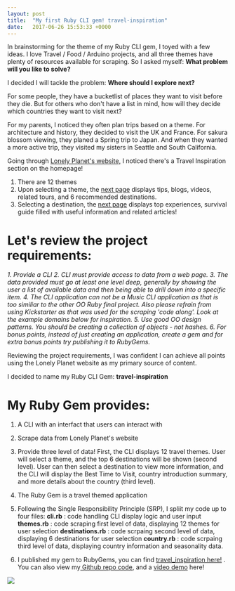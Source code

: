 ```yaml
---
layout: post
title:  "My first Ruby CLI gem! travel-inspiration"
date:   2017-06-26 15:53:33 +0000
---
```



In brainstorming for the theme of my Ruby CLI gem, I toyed with a few ideas.  I love Travel / Food / Arduino projects, and all three themes have plenty of resources available for scraping.  So I asked myself:  **What problem will you like to solve?**

I decided I will tackle the problem:  **Where should I explore next?**

For some people, they have a bucketlist of places they want to visit before they die.   But for others who don't have a list in mind, how will they decide which countries they want to visit next?   

For my parents, I noticed they often plan trips based on a theme.  For architecture and history, they decided to visit the UK and France.  For sakura blossom viewing, they planed a Spring trip to Japan.  And when they wanted a more active trip, they visited my sisters in Seattle and South California.

Going through [Lonely Planet's website,](https://www.lonelyplanet.com/) I noticed there's a Travel Inspiration section on the homepage!

1. There are 12 themes
2. Upon selecting a theme, the [next page](https://www.lonelyplanet.com/adventure-travel/) displays tips, blogs, videos, related tours, and 6 recommended destinations.
3. Selecting a destination, the [next page](https://www.lonelyplanet.com/new-zealand) displays top experiences, survival guide filled with useful information and related articles!


# Let's review the project requirements:

*1. Provide a CLI
2. CLI must provide access to data from a web page.
3. The data provided must go at least one level deep, generally by showing the user a list of available data and then being able to drill down into a specific item.
4. The CLI application can not be a Music CLI application as that is too similiar to the other OO Ruby final project. Also please refrain from using Kickstarter as that was used for the scraping 'code along'. Look at the example domains below for inspiration.
5. Use good OO design patterns. You should be creating a collection of objects - not hashes.
6. For bonus points, instead of just creating an application, create a gem and for extra bonus points try publishing it to RubyGems.*

Reviewing the project requirements, I was confident I can achieve all points using the Lonely Planet website as my primary source of content.

I decided to name my Ruby CLI Gem: **travel-inspiration**

# My Ruby Gem provides:
1. A CLI with an interfact that users can interact with

2. Scrape data from Lonely Planet's website

3. Provide three level of data!  First, the CLI displays 12 travel themes.  User will select a theme, and the top 6 destinations will be shown (second level).  User can then select a destination to view more information, and the CLI will display the Best Time to Visit, country introduction summary, and more details about the country (third level).

4. The Ruby Gem is a travel themed application

5. Following the Single Responsibility Principle (SRP), I spliit my code up to four files:
**cli.rb** : code handling CLI display logic and user input
**themes.rb** : code scraping first level of data, displaying 12 themes for user selection
**destinations.rb** : code scrpaing second level of data, displaying 6 destinations for user selection
**country.rb** : code scrpaing third level of data, displaying country information and seasonality data.

6. I published my gem to RubyGems, you can find [travel_inspiration here!](https://rubygems.org/gems/travel_inspiration) . You can also view my[ Github repo code](https://github.com/lisaychuang/travel_inspiration_gem), and a [video demo](https://youtu.be/anf_NTuTVuQ) here!

![](https://youtu.be/anf_NTuTVuQ)



